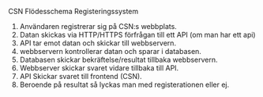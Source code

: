 CSN Flödesschema Registeringssystem

1. Användaren registrerar sig på CSN:s webbplats.
2. Datan skickas via HTTP/HTTPS förfrågan till ett API (om man har ett api)
3. API tar emot datan och skickar till webbservern.
4. webbservern kontrollerar datan och sparar i databasen.
5. Databasen skickar bekräftelse/resultat tillbaka webbservern.
6. Webbserver skickar svaret vidare tillbaka till API. 
7. API Skickar svaret till frontend (CSN). 
8. Beroende på resultat så lyckas man med registerationen eller ej.
